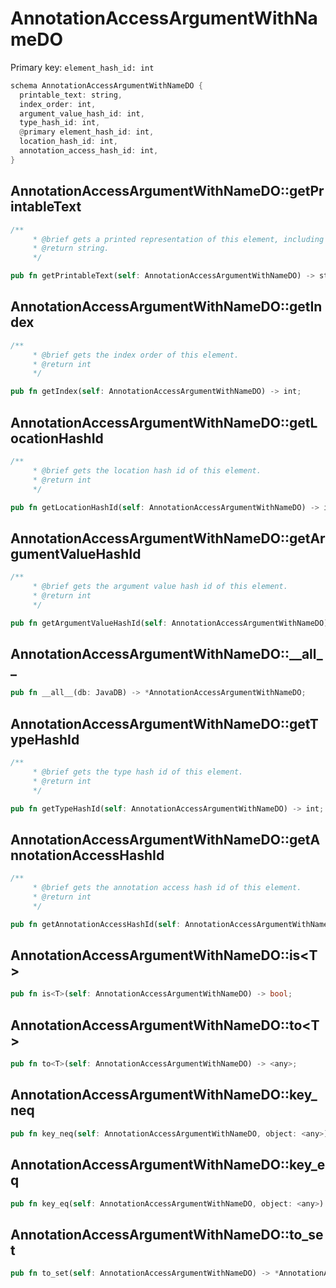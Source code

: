 # AnnotationAccessArgumentWithNameDO

Primary key: `element_hash_id: int`

```rust
schema AnnotationAccessArgumentWithNameDO {
  printable_text: string,
  index_order: int,
  argument_value_hash_id: int,
  type_hash_id: int,
  @primary element_hash_id: int,
  location_hash_id: int,
  annotation_access_hash_id: int,
}
```
## AnnotationAccessArgumentWithNameDO::getPrintableText

```rust
/**
     * @brief gets a printed representation of this element, including its structure where applicable.
     * @return string.
     */
```
```rust
pub fn getPrintableText(self: AnnotationAccessArgumentWithNameDO) -> string;
```
## AnnotationAccessArgumentWithNameDO::getIndex

```rust
/**
     * @brief gets the index order of this element.
     * @return int
     */
```
```rust
pub fn getIndex(self: AnnotationAccessArgumentWithNameDO) -> int;
```
## AnnotationAccessArgumentWithNameDO::getLocationHashId

```rust
/**
     * @brief gets the location hash id of this element.
     * @return int
     */
```
```rust
pub fn getLocationHashId(self: AnnotationAccessArgumentWithNameDO) -> int;
```
## AnnotationAccessArgumentWithNameDO::getArgumentValueHashId

```rust
/**
     * @brief gets the argument value hash id of this element.
     * @return int
     */
```
```rust
pub fn getArgumentValueHashId(self: AnnotationAccessArgumentWithNameDO) -> int;
```
## AnnotationAccessArgumentWithNameDO::\_\_all\_\_

```rust
pub fn __all__(db: JavaDB) -> *AnnotationAccessArgumentWithNameDO;
```
## AnnotationAccessArgumentWithNameDO::getTypeHashId

```rust
/**
     * @brief gets the type hash id of this element.
     * @return int
     */
```
```rust
pub fn getTypeHashId(self: AnnotationAccessArgumentWithNameDO) -> int;
```
## AnnotationAccessArgumentWithNameDO::getAnnotationAccessHashId

```rust
/**
     * @brief gets the annotation access hash id of this element.
     * @return int
     */
```
```rust
pub fn getAnnotationAccessHashId(self: AnnotationAccessArgumentWithNameDO) -> int;
```
## AnnotationAccessArgumentWithNameDO::is\<T\>

```rust
pub fn is<T>(self: AnnotationAccessArgumentWithNameDO) -> bool;
```
## AnnotationAccessArgumentWithNameDO::to\<T\>

```rust
pub fn to<T>(self: AnnotationAccessArgumentWithNameDO) -> <any>;
```
## AnnotationAccessArgumentWithNameDO::key\_neq

```rust
pub fn key_neq(self: AnnotationAccessArgumentWithNameDO, object: <any>) -> bool;
```
## AnnotationAccessArgumentWithNameDO::key\_eq

```rust
pub fn key_eq(self: AnnotationAccessArgumentWithNameDO, object: <any>) -> bool;
```
## AnnotationAccessArgumentWithNameDO::to\_set

```rust
pub fn to_set(self: AnnotationAccessArgumentWithNameDO) -> *AnnotationAccessArgumentWithNameDO;
```
